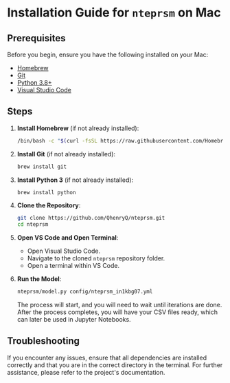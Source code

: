 # Installation Guide for `nteprsm` on Mac

## Prerequisites

Before you begin, ensure you have the following installed on your Mac:

- [Homebrew](https://brew.sh/)
- [Git](https://git-scm.com/)
- [Python 3.8+](https://www.python.org/)
- [Visual Studio Code](https://code.visualstudio.com/)

## Steps

1. **Install Homebrew** (if not already installed):
    ```sh
    /bin/bash -c "$(curl -fsSL https://raw.githubusercontent.com/Homebrew/install/HEAD/install.sh)"
    ```

2. **Install Git** (if not already installed):
    ```sh
    brew install git
    ```

3. **Install Python 3** (if not already installed):
    ```sh
    brew install python
    ```

4. **Clone the Repository**:
    ```sh
    git clone https://github.com/QhenryQ/nteprsm.git
    cd nteprsm
    ```

5. **Open VS Code and Open Terminal**:

    - Open Visual Studio Code.
    - Navigate to the cloned `nteprsm` repository folder.
    - Open a terminal within VS Code.

6. **Run the Model**:
    ```sh
    nteprsm/model.py config/nteprsm_in1kbg07.yml
    ```

    The process will start, and you will need to wait until iterations are done. After the process completes, you will have your CSV files ready, which can later be used in Jupyter Notebooks.

## Troubleshooting

If you encounter any issues, ensure that all dependencies are installed correctly and that you are in the correct directory in the terminal. For further assistance, please refer to the project's documentation.
